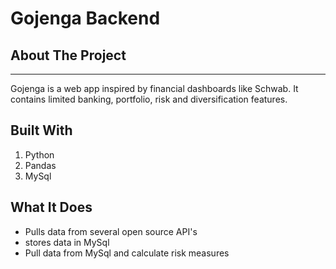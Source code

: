 # Gojenga Backend

## About The Project
***
Gojenga is a web app inspired by financial dashboards like
Schwab. It contains limited banking, portfolio, risk and diversification features.

## Built With
<ol>
<li> Python </li>
<li> Pandas </li>
<li> MySql </li>
</ol>

## What It Does
<ul> <li>Pulls data from several open source API's </li>
<li>stores data in MySql</li>
<li>Pull data from MySql and calculate risk measures</li>
</ul>
